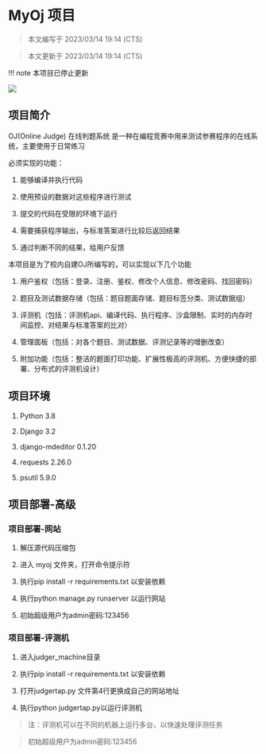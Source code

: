 # MyOj 项目

> 本文编写于 2023/03/14 19:14 (CTS)

> 本文更新于 2023/03/14 19:14 (CTS)

!!! note
    本项目已停止更新

[![](https://img.shields.io/badge/Github-liuzihaohao/myoj-gree?style=flat-square)](https://github.com/liuzihaohao/myoj)

## 项目简介
OJ(Online Judge) 在线判题系统 是一种在编程竞赛中用来测试参赛程序的在线系统，主要使用于日常练习

必须实现的功能：

1.	能够编译并执行代码

2.	使用预设的数据对这些程序进行测试

3.	提交的代码在受限的环境下运行

4.	需要捕获程序输出，与标准答案进行比较后返回结果

5.	通过判断不同的结果，给用户反馈

本项目是为了校内自建OJ所编写的，可以实现以下几个功能

1.	用户鉴权（包括：登录、注册、鉴权、修改个人信息、修改密码、找回密码）

2.	题目及测试数据存储（包括：题目题面存储、题目标签分类、测试数据组）

3.	评测机（包括：评测机api、编译代码、执行程序、沙盒限制、实时的内存时间监控、对结果与标准答案的比对）

4.	管理面板（包括：对各个题目、测试数据、评测记录等的增删改查）

5.	附加功能（包括：整洁的题面打印功能、扩展性极高的评测机、方便快捷的部署、分布式的评测机设计）


## 项目环境
1.	Python 3.8

2.	Django 3.2

3.	django-mdeditor 0.1.20

4. requests 2.26.0

5. psutil 5.9.0

## 项目部署-高级

### 项目部署-网站

1.	解压源代码压缩包

2.	进入 myoj 文件夹，打开命令提示符

3.	执行pip install -r requirements.txt 以安装依赖

4.	执行python manage.py runserver 以运行网站

5.	初始超级用户为admin密码:123456


### 项目部署-评测机

1.	进入judger_machine目录

2.	执行pip install -r requirements.txt 以安装依赖

3.	打开judgertap.py 文件第4行更换成自己的网站地址

4.	执行python judgertap.py以运行评测机

> 注：评测机可以在不同的机器上运行多台，以快速处理评测任务

> 初始超级用户为admin密码:123456

<script src="https://giscus.app/client.js"
    data-repo="liuzihaohao/liuzihaohao.github.io"
    data-repo-id="R_kgDOI3HDkw"
    data-category="Announcements"
    data-category-id="DIC_kwDOI3HDk84CT4T2"
    data-mapping="pathname"
    data-strict="1"
    data-reactions-enabled="1"
    data-emit-metadata="0"
    data-input-position="top"
    data-theme="preferred_color_scheme"
    data-lang="zh-CN"
    data-loading="lazy"
    crossorigin="anonymous"
    async>
</script>
